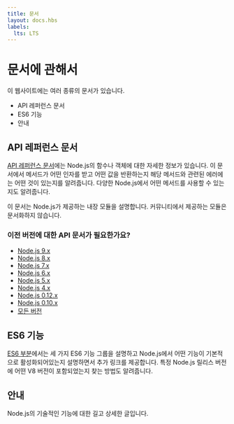 ```yaml
---
title: 문서
layout: docs.hbs
labels:
  lts: LTS
---
```


<!--
# About Docs

There are several types of documentation available on this website:

* API reference documentation
* ES6 features
* Frequently asked questions
* Guides
-->

# 문서에 관해서

이 웹사이트에는 여러 종류의 문서가 있습니다.

* API 레퍼런스 문서
* ES6 기능
* 안내

<!--
### API Reference Documentation

The [API reference documentation](/api/) provides detailed information about a function or object in Node.js. This documentation indicates what arguments a method accepts, the return value of that method, and what errors may be related to that method. It also indicates which methods are available for different versions of Node.js.

This documentation describes the built-in modules provided by Node.js. It does not document modules provided by the community.
-->

## API 레퍼런스 문서

[API 레퍼런스 문서](/api/)에는 Node.js의 함수나 객체에 대한 자세한 정보가 있습니다.
이 문서에서 메서드가 어떤 인자를 받고 어떤 값을 반환하는지 해당 메서드와 관련된 에러에는 어떤 것이
있는지를 알려줍니다. 다양한 Node.js에서 어떤 메서드를 사용할 수 있는지도 알려줍니다.

이 문서는 Node.js가 제공하는 내장 모듈을 설명합니다. 커뮤니티에서 제공하는 모듈은 문서화하지 않습니다.

<div class="highlight-box">

### 이전 버전에 대한 API 문서가 필요한가요?

* [Node.js 9.x](https://nodejs.org/docs/latest-v9.x/api/)
* [Node.js 8.x](https://nodejs.org/docs/latest-v8.x/api/)
* [Node.js 7.x](https://nodejs.org/docs/latest-v7.x/api/)
* [Node.js 6.x](https://nodejs.org/docs/latest-v6.x/api/)
* [Node.js 5.x](https://nodejs.org/docs/latest-v5.x/api/)
* [Node.js 4.x](https://nodejs.org/docs/latest-v4.x/api/)
* [Node.js 0.12.x](https://nodejs.org/docs/latest-v0.12.x/api/)
* [Node.js 0.10.x](https://nodejs.org/docs/latest-v0.10.x/api/)
* [모든 버전](https://nodejs.org/docs/)

</div>

<!--
### ES6 Features

The [ES6 section](/en/docs/es6/) describes the three ES6 feature groups, and details which features are enabled by default in Node.js, alongside explanatory links. It also shows how to find which version of V8 shipped with a particular Node.js release.
-->

## ES6 기능

[ES6 부분](/ko/docs/es6/)에서는 세 가지 ES6 기능 그룹을 설명하고 Node.js에서 어떤 기능이
기본적으로 활성화되어있는지 설명하면서 추가 링크를 제공합니다. 특정 Node.js 릴리스 버전에
어떤 V8 버전이 포함되었는지 찾는 방법도 알려줍니다.

<!--
### Guides

Long-form, in-depth articles about Node.js technical features and capabilities.
-->

## 안내

Node.js의 기술적인 기능에 대한 길고 상세한 글입니다.
